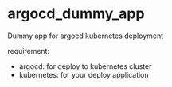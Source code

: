# argocd_dummy_app
Dummy app for argocd kubernetes deployment

requirement:
- argocd: for deploy to kubernetes cluster
- kubernetes: for your deploy application